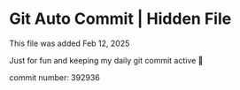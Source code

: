 # Git Auto Commit | Hidden File

This file was added Feb 12, 2025

Just for fun and keeping my daily git commit active 🤪

commit number: 392936
